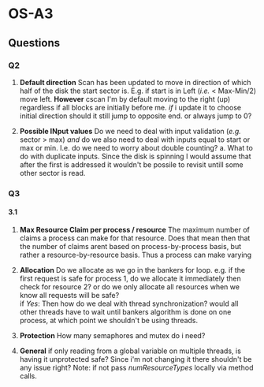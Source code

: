 # OS-A3
## Questions

### Q2
1. **Default direction**
Scan has been updated to move in direction of which half of the disk the start sector is. E.g. if start is in Left (_i.e._ < Max-Min/2) move left. 
**However** cscan I'm by default moving to the right (up) regardless if all blocks are initially before me. _if_ i update it to choose initial direction should it still jump to opposite end. or always jump to 0?

2. **Possible INput values**
Do we need to deal with input validation (_e.g._ sector > max) _and_ do we also need to deal with inputs equal to start or max or min. I.e. do we need to worry about double counting?
    a. What to do with duplicate inputs. Since the disk is spinning I would assume that after the first is addressed it wouldn't be possile to revisit untill some other sector is read. 

### Q3
#### 3.1
1. **Max Resource Claim per process / resource**
    The maximum number of claims a process can make for that resource. 
    Does that mean then that the number of claims arent based on process-by-process basis, but rather a resource-by-resource basis. Thus a process can make varying 

2. **Allocation**
    Do we allocate as we go in the bankers for loop. e.g. if the first request is safe for process 1, do we allocate it immediately then check for resource 2? or do we only allocate all resources when we know all requests will be safe?   
        if _Yes_: Then how do we deal with thread synchronization? would all other threads have to wait until bankers algorithm is done on one process, at which point we shouldn't be using threads.  

3. **Protection**
    How many semaphores and mutex do i need?

4. **General**
    if only reading from a global variable on multiple threads, is having it unprotected safe? Since i'm not changing it there shouldn't be any issue right?
        Note: if not pass _numResourceTypes_ locally via method calls. 
